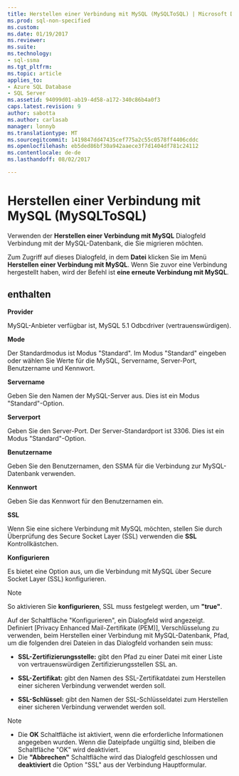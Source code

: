 ```yaml
---
title: Herstellen einer Verbindung mit MySQL (MySQLToSQL) | Microsoft Docs
ms.prod: sql-non-specified
ms.custom: 
ms.date: 01/19/2017
ms.reviewer: 
ms.suite: 
ms.technology:
- sql-ssma
ms.tgt_pltfrm: 
ms.topic: article
applies_to:
- Azure SQL Database
- SQL Server
ms.assetid: 94099d01-ab19-4d58-a172-340c86b4a0f3
caps.latest.revision: 9
author: sabotta
ms.author: carlasab
manager: lonnyb
ms.translationtype: MT
ms.sourcegitcommit: 1419847dd47435cef775a2c55c0578ff4406cddc
ms.openlocfilehash: eb5ded86bf30a942aaece3f7d1404df781c24112
ms.contentlocale: de-de
ms.lasthandoff: 08/02/2017

---
```

# <a name="connect-to-mysql-mysqltosql"></a>Herstellen einer Verbindung mit MySQL (MySQLToSQL)
Verwenden der **Herstellen einer Verbindung mit MySQL** Dialogfeld Verbindung mit der MySQL-Datenbank, die Sie migrieren möchten.  
  
Zum Zugriff auf dieses Dialogfeld, in dem **Datei** klicken Sie im Menü **Herstellen einer Verbindung mit MySQL**. Wenn Sie zuvor eine Verbindung hergestellt haben, wird der Befehl ist **eine erneute Verbindung mit MySQL**.  
  
## <a name="options"></a>enthalten  
**Provider**  
  
MySQL-Anbieter verfügbar ist, MySQL 5.1 Odbcdriver (vertrauenswürdigen).  
  
**Mode**  
  
Der Standardmodus ist Modus "Standard". Im Modus "Standard" eingeben oder wählen Sie Werte für die MySQL, Servername, Server-Port, Benutzername und Kennwort.  
  
**Servername**  
  
Geben Sie den Namen der MySQL-Server aus. Dies ist ein Modus "Standard"-Option.  
  
**Serverport**  
  
Geben Sie den Server-Port. Der Server-Standardport ist 3306. Dies ist ein Modus "Standard"-Option.  
  
**Benutzername**  
  
Geben Sie den Benutzernamen, den SSMA für die Verbindung zur MySQL-Datenbank verwenden.  
  
**Kennwort**  
  
Geben Sie das Kennwort für den Benutzernamen ein.  
  
**SSL**  
  
Wenn Sie eine sichere Verbindung mit MySQL möchten, stellen Sie durch Überprüfung des Secure Socket Layer (SSL) verwenden die **SSL** Kontrollkästchen.  
  
**Konfigurieren**  
  
Es bietet eine Option aus, um die Verbindung mit MySQL über Secure Socket Layer (SSL) konfigurieren.  
  
> [!NOTE]  
> So aktivieren Sie **konfigurieren**, SSL muss festgelegt werden, um **"true"**.  
  
Auf der Schaltfläche "Konfigurieren", ein Dialogfeld wird angezeigt. Definiert [Privacy Enhanced Mail-Zertifikate (PEM)], Verschlüsselung zu verwenden, beim Herstellen einer Verbindung mit MySQL-Datenbank, Pfad, um die folgenden drei Dateien in das Dialogfeld vorhanden sein muss:  
  
-   **SSL-Zertifizierungsstelle:** gibt den Pfad zu einer Datei mit einer Liste von vertrauenswürdigen Zertifizierungsstellen SSL an.  
  
-   **SSL-Zertifikat:** gibt den Namen des SSL-Zertifikatdatei zum Herstellen einer sicheren Verbindung verwendet werden soll.  
  
-   **SSL-Schlüssel:** gibt den Namen der SSL-Schlüsseldatei zum Herstellen einer sicheren Verbindung verwendet werden soll.  
  
> [!NOTE]  
> -   Die **OK** Schaltfläche ist aktiviert, wenn die erforderliche Informationen angegeben wurden. Wenn die Dateipfade ungültig sind, bleiben die Schaltfläche "OK" wird deaktiviert.  
> -   Die **"Abbrechen"** Schaltfläche wird das Dialogfeld geschlossen und **deaktiviert** die Option "SSL" aus der Verbindung Hauptformular.  
  

